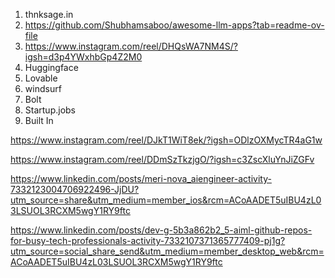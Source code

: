 1. thnksage.in
2. https://github.com/Shubhamsaboo/awesome-llm-apps?tab=readme-ov-file
3. https://www.instagram.com/reel/DHQsWA7NM4S/?igsh=d3p4YWxhbGp4Z2M0
4. Huggingface
5. Lovable
6. windsurf
7. Bolt
8. Startup.jobs
9. Built In

https://www.instagram.com/reel/DJkT1WiT8ek/?igsh=ODlzOXMycTR4aG1w

https://www.instagram.com/reel/DDmSzTkzjgO/?igsh=c3ZscXluYnJiZGFv

https://www.linkedin.com/posts/meri-nova_aiengineer-activity-7332123004706922496-JjDU?utm_source=share&utm_medium=member_ios&rcm=ACoAADET5uIBU4zL03LSUOL3RCXM5wgY1RY9ftc

https://www.linkedin.com/posts/dev-g-5b3a862b2_5-aiml-github-repos-for-busy-tech-professionals-activity-7332107371365777409-pj1g?utm_source=social_share_send&utm_medium=member_desktop_web&rcm=ACoAADET5uIBU4zL03LSUOL3RCXM5wgY1RY9ftc

